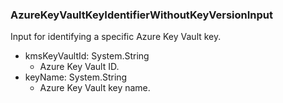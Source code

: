 ### AzureKeyVaultKeyIdentifierWithoutKeyVersionInput
Input for identifying a specific Azure Key Vault key.

- kmsKeyVaultId: System.String
  - Azure Key Vault ID.
- keyName: System.String
  - Azure Key Vault key name.
